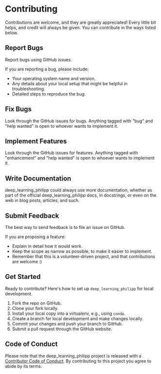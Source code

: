 # Contributing

Contributions are welcome, and they are greatly appreciated! Every little bit
helps, and credit will always be given. You can contribute in the ways listed below.

## Report Bugs

Report bugs using GitHub issues.

If you are reporting a bug, please include:

* Your operating system name and version.
* Any details about your local setup that might be helpful in troubleshooting.
* Detailed steps to reproduce the bug.

## Fix Bugs

Look through the GitHub issues for bugs. Anything tagged with "bug" and "help
wanted" is open to whoever wants to implement it.

## Implement Features

Look through the GitHub issues for features. Anything tagged with "enhancement"
and "help wanted" is open to whoever wants to implement it.

## Write Documentation

deep_learning_philipp could always use more documentation, whether as part of the
official deep_learning_philipp docs, in docstrings, or even on the web in blog posts,
articles, and such.

## Submit Feedback

The best way to send feedback is to file an issue on GitHub.

If you are proposing a feature:

* Explain in detail how it would work.
* Keep the scope as narrow as possible, to make it easier to implement.
* Remember that this is a volunteer-driven project, and that contributions
  are welcome :)

## Get Started

Ready to contribute? Here's how to set up `deep_learning_philipp` for local development.

1. Fork the repo on GitHub.
2. Clone your fork locally.
3. Install your local copy into a virtualenv, e.g., using `conda`.
4. Create a branch for local development and make changes locally.
5. Commit your changes and push your branch to GitHub.
6. Submit a pull request through the GitHub website.

## Code of Conduct

Please note that the deep_learning_philipp project is released with a [Contributor Code of Conduct](CONDUCT.md). By contributing to this project you agree to abide by its terms.
